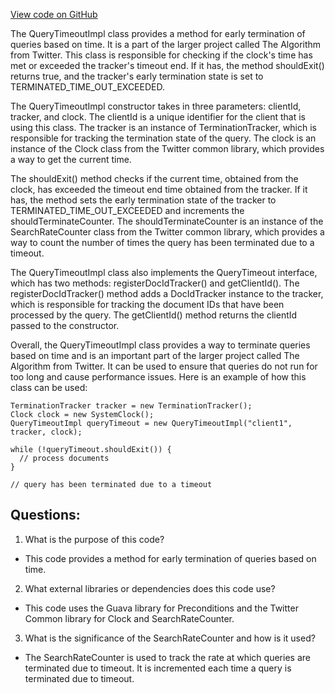 [View code on GitHub](https://github.com/misbahsy/the-algorithm/src/java/com/twitter/search/common/search/termination/QueryTimeoutImpl.java)

The QueryTimeoutImpl class provides a method for early termination of queries based on time. It is a part of the larger project called The Algorithm from Twitter. This class is responsible for checking if the clock's time has met or exceeded the tracker's timeout end. If it has, the method shouldExit() returns true, and the tracker's early termination state is set to TERMINATED_TIME_OUT_EXCEEDED. 

The QueryTimeoutImpl constructor takes in three parameters: clientId, tracker, and clock. The clientId is a unique identifier for the client that is using this class. The tracker is an instance of TerminationTracker, which is responsible for tracking the termination state of the query. The clock is an instance of the Clock class from the Twitter common library, which provides a way to get the current time.

The shouldExit() method checks if the current time, obtained from the clock, has exceeded the timeout end time obtained from the tracker. If it has, the method sets the early termination state of the tracker to TERMINATED_TIME_OUT_EXCEEDED and increments the shouldTerminateCounter. The shouldTerminateCounter is an instance of the SearchRateCounter class from the Twitter common library, which provides a way to count the number of times the query has been terminated due to a timeout.

The QueryTimeoutImpl class also implements the QueryTimeout interface, which has two methods: registerDocIdTracker() and getClientId(). The registerDocIdTracker() method adds a DocIdTracker instance to the tracker, which is responsible for tracking the document IDs that have been processed by the query. The getClientId() method returns the clientId passed to the constructor.

Overall, the QueryTimeoutImpl class provides a way to terminate queries based on time and is an important part of the larger project called The Algorithm from Twitter. It can be used to ensure that queries do not run for too long and cause performance issues. Here is an example of how this class can be used:

```
TerminationTracker tracker = new TerminationTracker();
Clock clock = new SystemClock();
QueryTimeoutImpl queryTimeout = new QueryTimeoutImpl("client1", tracker, clock);

while (!queryTimeout.shouldExit()) {
  // process documents
}

// query has been terminated due to a timeout
```
## Questions: 
 1. What is the purpose of this code?
- This code provides a method for early termination of queries based on time.

2. What external libraries or dependencies does this code use?
- This code uses the Guava library for Preconditions and the Twitter Common library for Clock and SearchRateCounter.

3. What is the significance of the SearchRateCounter and how is it used?
- The SearchRateCounter is used to track the rate at which queries are terminated due to timeout. It is incremented each time a query is terminated due to timeout.